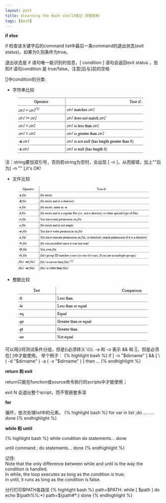 ```yaml
---
layout: post
title: 《learning the Bash shell》笔记-流程控制
tags: [Bash]
---
```


**if else**

if 检查该关键字后的command list中最后一条command的退出状态(exit status)，如果为0,则条件为true。    

退出状态是 if 语句唯一能识别的信息，[ condition ] 语句会返回exit status ，告知if 语句condition 是 true/false。注意[后与]前的空格

[]中condition的分类:

+   字符串比较
<figure>
<a href="/images/string-cmp.jpg"><img src="/images/string-cmp.jpg"></a>
</figure>
注：string要加双引号，否则若string为空时，会出现 [ -n ]，从而报错，加上""后为[ -n "" ],it's OK!

+   文件比较
<figure>
<a href="/images/file-cmp.jpg"><img src="/images/file-cmp.jpg"></a>
</figure>

+   整数比较
<figure>
<a href="/images/number-cmp.jpg"><img src="/images/number-cmp.jpg"></a>
</figure>


可以用()将测试条件分组，但是()必须转义 \\(\\).  -a 和 -o 表示 && 和 ||，但是必须在[ ]中才能使用。
举个例子：
{% highlight bash %}
if [ -n "$dirname" ] && [ \( -d "$dirname" \) -a  \( -x "$dirname" \) ]
then
...
{% endhighlight %}

**return 和 exit**

return只能在function或source命令执行的scripts中才能使用；

exit N 会退出整个script，而不管嵌套多深

**for**

循环，依次处理list中的元素。
{% highlight bash %}
for var in list ;do
....
....
done
{% endhighlight %}

**while 和 until**

{% highlight bash %}
while condition do 
    statements... done 
 
until command ; do 
    statements... done 
{% endhighlight %}
 
记住:   
Note that the only difference between while and until is the way the condition
is handled.     
In while, the loop executes as long as the condition is true;     
in until, it runs as long as the condition is false.

分行打印$PATH各路径
{% highlight bash %}
path=$PATH:
while [ $path ]
do
    echo ${path%%:*}
    path=${path#*:}
done
{% endhighlight %}
